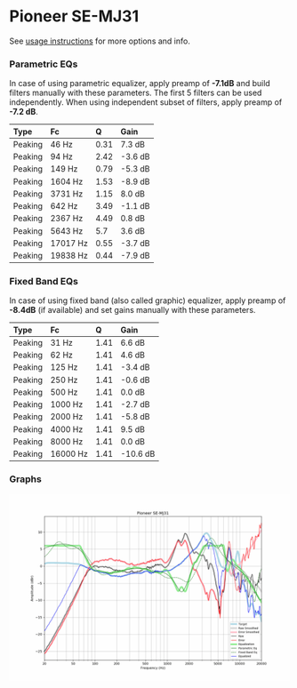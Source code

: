 # Pioneer SE-MJ31
See [usage instructions](https://github.com/jaakkopasanen/AutoEq#usage) for more options and info.

### Parametric EQs
In case of using parametric equalizer, apply preamp of **-7.1dB** and build filters manually
with these parameters. The first 5 filters can be used independently.
When using independent subset of filters, apply preamp of **-7.2 dB**.

| Type    | Fc       |    Q | Gain    |
|:--------|:---------|:-----|:--------|
| Peaking | 46 Hz    | 0.31 | 7.3 dB  |
| Peaking | 94 Hz    | 2.42 | -3.6 dB |
| Peaking | 149 Hz   | 0.79 | -5.3 dB |
| Peaking | 1604 Hz  | 1.53 | -8.9 dB |
| Peaking | 3731 Hz  | 1.15 | 8.0 dB  |
| Peaking | 642 Hz   | 3.49 | -1.1 dB |
| Peaking | 2367 Hz  | 4.49 | 0.8 dB  |
| Peaking | 5643 Hz  | 5.7  | 3.6 dB  |
| Peaking | 17017 Hz | 0.55 | -3.7 dB |
| Peaking | 19838 Hz | 0.44 | -7.9 dB |

### Fixed Band EQs
In case of using fixed band (also called graphic) equalizer, apply preamp of **-8.4dB**
(if available) and set gains manually with these parameters.

| Type    | Fc       |    Q | Gain     |
|:--------|:---------|:-----|:---------|
| Peaking | 31 Hz    | 1.41 | 6.6 dB   |
| Peaking | 62 Hz    | 1.41 | 4.6 dB   |
| Peaking | 125 Hz   | 1.41 | -3.4 dB  |
| Peaking | 250 Hz   | 1.41 | -0.6 dB  |
| Peaking | 500 Hz   | 1.41 | 0.0 dB   |
| Peaking | 1000 Hz  | 1.41 | -2.7 dB  |
| Peaking | 2000 Hz  | 1.41 | -5.8 dB  |
| Peaking | 4000 Hz  | 1.41 | 9.5 dB   |
| Peaking | 8000 Hz  | 1.41 | 0.0 dB   |
| Peaking | 16000 Hz | 1.41 | -10.6 dB |

### Graphs
![](./Pioneer%20SE-MJ31.png)